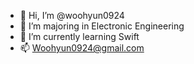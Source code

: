 - 👋 Hi, I’m @woohyun0924
- 👀 I’m majoring in Electronic Engineering
- 🌱 I’m currently learning Swift
- 📫 Woohyun0924@gmail.com

<!---
woohyun0924/woohyun0924 is a ✨ special ✨ repository because its `README.md` (this file) appears on your GitHub profile.
You can click the Preview link to take a look at your changes.
--->
